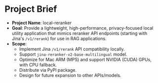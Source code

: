 # Project Brief

*   **Project Name**: local-reranker
*   **Goal**: Provide a lightweight, high-performance, privacy-focused local utility application that mimics reranker API endpoints (starting with Jina's `/v1/rerank`) for use in RAG applications.
*   **Scope**: 
    *   Implement Jina `/v1/rerank` API compatibility locally.
    *   Support `jina-reranker-v2-base-multilingual` model.
    *   Optimize for Mac ARM (MPS) and support NVIDIA (CUDA) GPUs, with CPU fallback.
    *   Distribute via PyPI package.
    *   Design for future expansion to other APIs/models.
